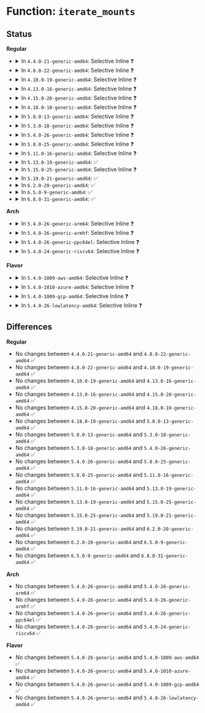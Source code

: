 # Function: <code>iterate_mounts</code>

## Status
<b>Regular</b>
<ul>
<li>
<details>
<summary>In <code>4.4.0-21-generic-amd64</code>: Selective Inline ❓</summary>

```c
int iterate_mounts(int (*)(struct vfsmount *, void *) f, void * arg, struct vfsmount * root)
```

```json
{
  "name": "iterate_mounts",
  "collision_type": "Unique Global",
  "inline_type": "Selective",
  "funcs": [
    {
      "addr": 18446744071581122016,
      "name": "iterate_mounts",
      "external": true,
      "loc": "fs/namespace.c:1793",
      "file": "fs/namespace.c",
      "inline": "not declared, inlined",
      "caller_inline": [],
      "caller_func": [
        "kernel/audit_tree.c:audit_trim_trees",
        "kernel/audit_tree.c:audit_add_tree_rule",
        "kernel/audit_tree.c:audit_tag_tree"
      ]
    }
  ],
  "symbols": [
    {
      "addr": 18446744071581122016,
      "name": "iterate_mounts",
      "section": ".text",
      "bind": "STB_GLOBAL",
      "size": 111
    }
  ]
}
```
</details>
</li>
<li>
<details>
<summary>In <code>4.8.0-22-generic-amd64</code>: Selective Inline ❓</summary>

```c
int iterate_mounts(int (*)(struct vfsmount *, void *) f, void * arg, struct vfsmount * root)
```

```json
{
  "name": "iterate_mounts",
  "collision_type": "Unique Global",
  "inline_type": "Selective",
  "funcs": [
    {
      "addr": 18446744071581287744,
      "name": "iterate_mounts",
      "external": true,
      "loc": "fs/namespace.c:1802",
      "file": "fs/namespace.c",
      "inline": "not declared, inlined",
      "caller_inline": [],
      "caller_func": [
        "kernel/audit_tree.c:audit_tag_tree",
        "kernel/audit_tree.c:audit_add_tree_rule",
        "kernel/audit_tree.c:audit_trim_trees"
      ]
    }
  ],
  "symbols": [
    {
      "addr": 18446744071581287744,
      "name": "iterate_mounts",
      "section": ".text",
      "bind": "STB_GLOBAL",
      "size": 113
    }
  ]
}
```
</details>
</li>
<li>
<details>
<summary>In <code>4.10.0-19-generic-amd64</code>: Selective Inline ❓</summary>

```c
int iterate_mounts(int (*)(struct vfsmount *, void *) f, void * arg, struct vfsmount * root)
```

```json
{
  "name": "iterate_mounts",
  "collision_type": "Unique Global",
  "inline_type": "Selective",
  "funcs": [
    {
      "addr": 18446744071581366912,
      "name": "iterate_mounts",
      "external": true,
      "loc": "fs/namespace.c:1871",
      "file": "fs/namespace.c",
      "inline": "not declared, inlined",
      "caller_inline": [],
      "caller_func": [
        "kernel/audit_tree.c:audit_tag_tree",
        "kernel/audit_tree.c:audit_add_tree_rule",
        "kernel/audit_tree.c:audit_trim_trees"
      ]
    }
  ],
  "symbols": [
    {
      "addr": 18446744071581366912,
      "name": "iterate_mounts",
      "section": ".text",
      "bind": "STB_GLOBAL",
      "size": 113
    }
  ]
}
```
</details>
</li>
<li>
<details>
<summary>In <code>4.13.0-16-generic-amd64</code>: Selective Inline ❓</summary>

```c
int iterate_mounts(int (*)(struct vfsmount *, void *) f, void * arg, struct vfsmount * root)
```

```json
{
  "name": "iterate_mounts",
  "collision_type": "Unique Global",
  "inline_type": "Selective",
  "funcs": [
    {
      "addr": 18446744071581425856,
      "name": "iterate_mounts",
      "external": true,
      "loc": "fs/namespace.c:1813",
      "file": "fs/namespace.c",
      "inline": "not declared, inlined",
      "caller_inline": [],
      "caller_func": [
        "kernel/audit_tree.c:audit_tag_tree",
        "kernel/audit_tree.c:audit_add_tree_rule",
        "kernel/audit_tree.c:audit_trim_trees"
      ]
    }
  ],
  "symbols": [
    {
      "addr": 18446744071581425856,
      "name": "iterate_mounts",
      "section": ".text",
      "bind": "STB_GLOBAL",
      "size": 125
    }
  ]
}
```
</details>
</li>
<li>
<details>
<summary>In <code>4.15.0-20-generic-amd64</code>: Selective Inline ❓</summary>

```c
int iterate_mounts(int (*)(struct vfsmount *, void *) f, void * arg, struct vfsmount * root)
```

```json
{
  "name": "iterate_mounts",
  "collision_type": "Unique Global",
  "inline_type": "Selective",
  "funcs": [
    {
      "addr": 18446744071581565696,
      "name": "iterate_mounts",
      "external": true,
      "loc": "fs/namespace.c:1878",
      "file": "fs/namespace.c",
      "inline": "not declared, inlined",
      "caller_inline": [],
      "caller_func": [
        "kernel/audit_tree.c:audit_tag_tree",
        "kernel/audit_tree.c:audit_add_tree_rule",
        "kernel/audit_tree.c:audit_trim_trees"
      ]
    }
  ],
  "symbols": [
    {
      "addr": 18446744071581565696,
      "name": "iterate_mounts",
      "section": ".text",
      "bind": "STB_GLOBAL",
      "size": 129
    }
  ]
}
```
</details>
</li>
<li>
<details>
<summary>In <code>4.18.0-10-generic-amd64</code>: Selective Inline ❓</summary>

```c
int iterate_mounts(int (*)(struct vfsmount *, void *) f, void * arg, struct vfsmount * root)
```

```json
{
  "name": "iterate_mounts",
  "collision_type": "Unique Global",
  "inline_type": "Selective",
  "funcs": [
    {
      "addr": 18446744071581719488,
      "name": "iterate_mounts",
      "external": true,
      "loc": "fs/namespace.c:1909",
      "file": "fs/namespace.c",
      "inline": "not declared, inlined",
      "caller_inline": [],
      "caller_func": [
        "kernel/audit_tree.c:audit_tag_tree",
        "kernel/audit_tree.c:audit_add_tree_rule",
        "kernel/audit_tree.c:audit_trim_trees"
      ]
    }
  ],
  "symbols": [
    {
      "addr": 18446744071581719488,
      "name": "iterate_mounts",
      "section": ".text",
      "bind": "STB_GLOBAL",
      "size": 117
    }
  ]
}
```
</details>
</li>
<li>
<details>
<summary>In <code>5.0.0-13-generic-amd64</code>: Selective Inline ❓</summary>

```c
int iterate_mounts(int (*)(struct vfsmount *, void *) f, void * arg, struct vfsmount * root)
```

```json
{
  "name": "iterate_mounts",
  "collision_type": "Unique Global",
  "inline_type": "Selective",
  "funcs": [
    {
      "addr": 18446744071581806320,
      "name": "iterate_mounts",
      "external": true,
      "loc": "fs/namespace.c:1833",
      "file": "fs/namespace.c",
      "inline": "not declared, inlined",
      "caller_inline": [],
      "caller_func": [
        "kernel/audit_tree.c:audit_tag_tree",
        "kernel/audit_tree.c:audit_add_tree_rule",
        "kernel/audit_tree.c:audit_trim_trees"
      ]
    }
  ],
  "symbols": [
    {
      "addr": 18446744071581806320,
      "name": "iterate_mounts",
      "section": ".text",
      "bind": "STB_GLOBAL",
      "size": 117
    }
  ]
}
```
</details>
</li>
<li>
<details>
<summary>In <code>5.3.0-18-generic-amd64</code>: Selective Inline ❓</summary>

```c
int iterate_mounts(int (*)(struct vfsmount *, void *) f, void * arg, struct vfsmount * root)
```

```json
{
  "name": "iterate_mounts",
  "collision_type": "Unique Global",
  "inline_type": "Selective",
  "funcs": [
    {
      "addr": 18446744071581925328,
      "name": "iterate_mounts",
      "external": true,
      "loc": "fs/namespace.c:1892",
      "file": "fs/namespace.c",
      "inline": "not declared, inlined",
      "caller_inline": [],
      "caller_func": [
        "kernel/audit_tree.c:audit_tag_tree",
        "kernel/audit_tree.c:audit_add_tree_rule",
        "kernel/audit_tree.c:audit_trim_trees"
      ]
    }
  ],
  "symbols": [
    {
      "addr": 18446744071581925328,
      "name": "iterate_mounts",
      "section": ".text",
      "bind": "STB_GLOBAL",
      "size": 117
    }
  ]
}
```
</details>
</li>
<li>
<details>
<summary>In <code>5.4.0-26-generic-amd64</code>: Selective Inline ❓</summary>

```c
int iterate_mounts(int (*)(struct vfsmount *, void *) f, void * arg, struct vfsmount * root)
```

```json
{
  "name": "iterate_mounts",
  "collision_type": "Unique Global",
  "inline_type": "Selective",
  "funcs": [
    {
      "addr": 18446744071581997936,
      "name": "iterate_mounts",
      "external": true,
      "loc": "fs/namespace.c:1894",
      "file": "fs/namespace.c",
      "inline": "not declared, inlined",
      "caller_inline": [],
      "caller_func": [
        "kernel/audit_tree.c:audit_tag_tree",
        "kernel/audit_tree.c:audit_add_tree_rule",
        "kernel/audit_tree.c:audit_trim_trees"
      ]
    }
  ],
  "symbols": [
    {
      "addr": 18446744071581997936,
      "name": "iterate_mounts",
      "section": ".text",
      "bind": "STB_GLOBAL",
      "size": 117
    }
  ]
}
```
</details>
</li>
<li>
<details>
<summary>In <code>5.8.0-25-generic-amd64</code>: Selective Inline ❓</summary>

```c
int iterate_mounts(int (*)(struct vfsmount *, void *) f, void * arg, struct vfsmount * root)
```

```json
{
  "name": "iterate_mounts",
  "collision_type": "Unique Global",
  "inline_type": "Selective",
  "funcs": [
    {
      "addr": 18446744071582231104,
      "name": "iterate_mounts",
      "external": true,
      "loc": "fs/namespace.c:1952",
      "file": "fs/namespace.c",
      "inline": "not declared, inlined",
      "caller_inline": [],
      "caller_func": [
        "kernel/audit_tree.c:audit_tag_tree",
        "kernel/audit_tree.c:audit_add_tree_rule",
        "kernel/audit_tree.c:audit_trim_trees"
      ]
    }
  ],
  "symbols": [
    {
      "addr": 18446744071582231104,
      "name": "iterate_mounts",
      "section": ".text",
      "bind": "STB_GLOBAL",
      "size": 117
    }
  ]
}
```
</details>
</li>
<li>
<details>
<summary>In <code>5.11.0-16-generic-amd64</code>: Selective Inline ❓</summary>

```c
int iterate_mounts(int (*)(struct vfsmount *, void *) f, void * arg, struct vfsmount * root)
```

```json
{
  "name": "iterate_mounts",
  "collision_type": "Unique Global",
  "inline_type": "Selective",
  "funcs": [
    {
      "addr": 18446744071582279296,
      "name": "iterate_mounts",
      "external": true,
      "loc": "fs/namespace.c:1958",
      "file": "fs/namespace.c",
      "inline": "not declared, inlined",
      "caller_inline": [],
      "caller_func": [
        "kernel/audit_tree.c:audit_tag_tree",
        "kernel/audit_tree.c:audit_add_tree_rule",
        "kernel/audit_tree.c:audit_trim_trees"
      ]
    }
  ],
  "symbols": [
    {
      "addr": 18446744071582279296,
      "name": "iterate_mounts",
      "section": ".text",
      "bind": "STB_GLOBAL",
      "size": 117
    }
  ]
}
```
</details>
</li>
<li>
<details>
<summary>In <code>5.13.0-19-generic-amd64</code>: ✅</summary>

```c
int iterate_mounts(int (*)(struct vfsmount *, void *) f, void * arg, struct vfsmount * root)
```

```json
{
  "name": "iterate_mounts",
  "collision_type": "Unique Global",
  "inline_type": "No",
  "funcs": [
    {
      "addr": 18446744071582323728,
      "name": "iterate_mounts",
      "external": true,
      "loc": "fs/namespace.c:2001",
      "file": "fs/namespace.c",
      "inline": "seen, unknown",
      "caller_inline": [],
      "caller_func": [
        "kernel/audit_tree.c:audit_tag_tree",
        "kernel/audit_tree.c:audit_add_tree_rule",
        "kernel/audit_tree.c:audit_trim_trees"
      ]
    }
  ],
  "symbols": [
    {
      "addr": 18446744071582323728,
      "name": "iterate_mounts",
      "section": ".text",
      "bind": "STB_GLOBAL",
      "size": 117
    }
  ]
}
```
</details>
</li>
<li>
<details>
<summary>In <code>5.15.0-25-generic-amd64</code>: Selective Inline ❓</summary>

```c
int iterate_mounts(int (*)(struct vfsmount *, void *) f, void * arg, struct vfsmount * root)
```

```json
{
  "name": "iterate_mounts",
  "collision_type": "Unique Global",
  "inline_type": "Selective",
  "funcs": [
    {
      "addr": 18446744071582624032,
      "name": "iterate_mounts",
      "external": true,
      "loc": "fs/namespace.c:2002",
      "file": "fs/namespace.c",
      "inline": "not declared, inlined",
      "caller_inline": [],
      "caller_func": [
        "kernel/audit_tree.c:audit_tag_tree",
        "kernel/audit_tree.c:audit_add_tree_rule",
        "kernel/audit_tree.c:audit_trim_trees"
      ]
    }
  ],
  "symbols": [
    {
      "addr": 18446744071582624032,
      "name": "iterate_mounts",
      "section": ".text",
      "bind": "STB_GLOBAL",
      "size": 117
    }
  ]
}
```
</details>
</li>
<li>
<details>
<summary>In <code>5.19.0-21-generic-amd64</code>: ✅</summary>

```c
int iterate_mounts(int (*)(struct vfsmount *, void *) f, void * arg, struct vfsmount * root)
```

```json
{
  "name": "iterate_mounts",
  "collision_type": "Unique Global",
  "inline_type": "No",
  "funcs": [
    {
      "addr": 18446744071583182080,
      "name": "iterate_mounts",
      "external": true,
      "loc": "fs/namespace.c:2043",
      "file": "fs/namespace.c",
      "inline": "seen, unknown",
      "caller_inline": [],
      "caller_func": [
        "kernel/audit_tree.c:audit_tag_tree",
        "kernel/audit_tree.c:audit_add_tree_rule",
        "kernel/audit_tree.c:audit_trim_trees"
      ]
    }
  ],
  "symbols": [
    {
      "addr": 18446744071583182080,
      "name": "iterate_mounts",
      "section": ".text",
      "bind": "STB_GLOBAL",
      "size": 129
    }
  ]
}
```
</details>
</li>
<li>
<details>
<summary>In <code>6.2.0-20-generic-amd64</code>: ✅</summary>

```c
int iterate_mounts(int (*)(struct vfsmount *, void *) f, void * arg, struct vfsmount * root)
```

```json
{
  "name": "iterate_mounts",
  "collision_type": "Unique Global",
  "inline_type": "No",
  "funcs": [
    {
      "addr": 18446744071583757312,
      "name": "iterate_mounts",
      "external": true,
      "loc": "fs/namespace.c:2148",
      "file": "fs/namespace.c",
      "inline": "seen, unknown",
      "caller_inline": [],
      "caller_func": [
        "kernel/audit_tree.c:audit_tag_tree",
        "kernel/audit_tree.c:audit_add_tree_rule",
        "kernel/audit_tree.c:audit_trim_trees"
      ]
    }
  ],
  "symbols": [
    {
      "addr": 18446744071583757312,
      "name": "iterate_mounts",
      "section": ".text",
      "bind": "STB_GLOBAL",
      "size": 129
    }
  ]
}
```
</details>
</li>
<li>
<details>
<summary>In <code>6.5.0-9-generic-amd64</code>: ✅</summary>

```c
int iterate_mounts(int (*)(struct vfsmount *, void *) f, void * arg, struct vfsmount * root)
```

```json
{
  "name": "iterate_mounts",
  "collision_type": "Unique Global",
  "inline_type": "No",
  "funcs": [
    {
      "addr": 18446744071583974256,
      "name": "iterate_mounts",
      "external": true,
      "loc": "fs/namespace.c:2135",
      "file": "fs/namespace.c",
      "inline": "seen, unknown",
      "caller_inline": [],
      "caller_func": [
        "kernel/audit_tree.c:audit_tag_tree",
        "kernel/audit_tree.c:audit_add_tree_rule",
        "kernel/audit_tree.c:audit_trim_trees"
      ]
    }
  ],
  "symbols": [
    {
      "addr": 18446744071583974256,
      "name": "iterate_mounts",
      "section": ".text",
      "bind": "STB_GLOBAL",
      "size": 129
    }
  ]
}
```
</details>
</li>
<li>
<details>
<summary>In <code>6.8.0-31-generic-amd64</code>: ✅</summary>

```c
int iterate_mounts(int (*)(struct vfsmount *, void *) f, void * arg, struct vfsmount * root)
```

```json
{
  "name": "iterate_mounts",
  "collision_type": "Unique Global",
  "inline_type": "No",
  "funcs": [
    {
      "addr": 18446744071584186496,
      "name": "iterate_mounts",
      "external": true,
      "loc": "fs/namespace.c:2137",
      "file": "fs/namespace.c",
      "inline": "seen, unknown",
      "caller_inline": [],
      "caller_func": [
        "kernel/audit_tree.c:audit_tag_tree",
        "kernel/audit_tree.c:audit_add_tree_rule",
        "kernel/audit_tree.c:audit_trim_trees"
      ]
    }
  ],
  "symbols": [
    {
      "addr": 18446744071584186496,
      "name": "iterate_mounts",
      "section": ".text",
      "bind": "STB_GLOBAL",
      "size": 129
    }
  ]
}
```
</details>
</li>
</ul>
<b>Arch</b>
<ul>
<li>
<details>
<summary>In <code>5.4.0-26-generic-arm64</code>: Selective Inline ❓</summary>

```c
int iterate_mounts(int (*)(struct vfsmount *, void *) f, void * arg, struct vfsmount * root)
```

```json
{
  "name": "iterate_mounts",
  "collision_type": "Unique Global",
  "inline_type": "Selective",
  "funcs": [
    {
      "addr": 18446603336493515368,
      "name": "iterate_mounts",
      "external": true,
      "loc": "fs/namespace.c:1894",
      "file": "fs/namespace.c",
      "inline": "not declared, inlined",
      "caller_inline": [],
      "caller_func": [
        "kernel/audit_tree.c:audit_tag_tree",
        "kernel/audit_tree.c:audit_add_tree_rule",
        "kernel/audit_tree.c:audit_trim_trees"
      ]
    }
  ],
  "symbols": [
    {
      "addr": 18446603336493515368,
      "name": "iterate_mounts",
      "section": ".text",
      "bind": "STB_GLOBAL",
      "size": 144
    }
  ]
}
```
</details>
</li>
<li>
<details>
<summary>In <code>5.4.0-26-generic-armhf</code>: Selective Inline ❓</summary>

```c
int iterate_mounts(int (*)(struct vfsmount *, void *) f, void * arg, struct vfsmount * root)
```

```json
{
  "name": "iterate_mounts",
  "collision_type": "Unique Global",
  "inline_type": "Selective",
  "funcs": [
    {
      "addr": 3227071316,
      "name": "iterate_mounts",
      "external": true,
      "loc": "fs/namespace.c:1894",
      "file": "fs/namespace.c",
      "inline": "not declared, inlined",
      "caller_inline": [],
      "caller_func": [
        "kernel/audit_tree.c:audit_tag_tree",
        "kernel/audit_tree.c:audit_add_tree_rule",
        "kernel/audit_tree.c:audit_trim_trees"
      ]
    }
  ],
  "symbols": [
    {
      "addr": 3227071316,
      "name": "iterate_mounts",
      "section": ".text",
      "bind": "STB_GLOBAL",
      "size": 120
    }
  ]
}
```
</details>
</li>
<li>
<details>
<summary>In <code>5.4.0-26-generic-ppc64el</code>: Selective Inline ❓</summary>

```c
int iterate_mounts(int (*)(struct vfsmount *, void *) f, void * arg, struct vfsmount * root)
```

```json
{
  "name": "iterate_mounts",
  "collision_type": "Unique Global",
  "inline_type": "Selective",
  "funcs": [
    {
      "addr": 13835058055287079616,
      "name": "iterate_mounts",
      "external": true,
      "loc": "fs/namespace.c:1894",
      "file": "fs/namespace.c",
      "inline": "not declared, inlined",
      "caller_inline": [],
      "caller_func": [
        "kernel/audit_tree.c:audit_tag_tree",
        "kernel/audit_tree.c:audit_add_tree_rule",
        "kernel/audit_tree.c:audit_trim_trees"
      ]
    }
  ],
  "symbols": [
    {
      "addr": 13835058055287079616,
      "name": "iterate_mounts",
      "section": ".text",
      "bind": "STB_GLOBAL",
      "size": 264
    }
  ]
}
```
</details>
</li>
<li>
<details>
<summary>In <code>5.4.0-24-generic-riscv64</code>: Selective Inline ❓</summary>

```c
int iterate_mounts(int (*)(struct vfsmount *, void *) f, void * arg, struct vfsmount * root)
```

```json
{
  "name": "iterate_mounts",
  "collision_type": "Unique Global",
  "inline_type": "Selective",
  "funcs": [
    {
      "addr": 18446743936273185436,
      "name": "iterate_mounts",
      "external": true,
      "loc": "fs/namespace.c:1894",
      "file": "fs/namespace.c",
      "inline": "not declared, inlined",
      "caller_inline": [],
      "caller_func": [
        "kernel/audit_tree.c:audit_tag_tree",
        "kernel/audit_tree.c:audit_add_tree_rule",
        "kernel/audit_tree.c:audit_trim_trees"
      ]
    }
  ],
  "symbols": [
    {
      "addr": 18446743936273185436,
      "name": "iterate_mounts",
      "section": ".text",
      "bind": "STB_GLOBAL",
      "size": 102
    }
  ]
}
```
</details>
</li>
</ul>
<b>Flavor</b>
<ul>
<li>
<details>
<summary>In <code>5.4.0-1009-aws-amd64</code>: Selective Inline ❓</summary>

```c
int iterate_mounts(int (*)(struct vfsmount *, void *) f, void * arg, struct vfsmount * root)
```

```json
{
  "name": "iterate_mounts",
  "collision_type": "Unique Global",
  "inline_type": "Selective",
  "funcs": [
    {
      "addr": 18446744071581966672,
      "name": "iterate_mounts",
      "external": true,
      "loc": "fs/namespace.c:1894",
      "file": "fs/namespace.c",
      "inline": "not declared, inlined",
      "caller_inline": [],
      "caller_func": [
        "kernel/audit_tree.c:audit_tag_tree",
        "kernel/audit_tree.c:audit_add_tree_rule",
        "kernel/audit_tree.c:audit_trim_trees"
      ]
    }
  ],
  "symbols": [
    {
      "addr": 18446744071581966672,
      "name": "iterate_mounts",
      "section": ".text",
      "bind": "STB_GLOBAL",
      "size": 117
    }
  ]
}
```
</details>
</li>
<li>
<details>
<summary>In <code>5.4.0-1010-azure-amd64</code>: Selective Inline ❓</summary>

```c
int iterate_mounts(int (*)(struct vfsmount *, void *) f, void * arg, struct vfsmount * root)
```

```json
{
  "name": "iterate_mounts",
  "collision_type": "Unique Global",
  "inline_type": "Selective",
  "funcs": [
    {
      "addr": 18446744071581904240,
      "name": "iterate_mounts",
      "external": true,
      "loc": "fs/namespace.c:1894",
      "file": "fs/namespace.c",
      "inline": "not declared, inlined",
      "caller_inline": [],
      "caller_func": [
        "kernel/audit_tree.c:audit_tag_tree",
        "kernel/audit_tree.c:audit_add_tree_rule",
        "kernel/audit_tree.c:audit_trim_trees"
      ]
    }
  ],
  "symbols": [
    {
      "addr": 18446744071581904240,
      "name": "iterate_mounts",
      "section": ".text",
      "bind": "STB_GLOBAL",
      "size": 117
    }
  ]
}
```
</details>
</li>
<li>
<details>
<summary>In <code>5.4.0-1009-gcp-amd64</code>: Selective Inline ❓</summary>

```c
int iterate_mounts(int (*)(struct vfsmount *, void *) f, void * arg, struct vfsmount * root)
```

```json
{
  "name": "iterate_mounts",
  "collision_type": "Unique Global",
  "inline_type": "Selective",
  "funcs": [
    {
      "addr": 18446744071581957952,
      "name": "iterate_mounts",
      "external": true,
      "loc": "fs/namespace.c:1894",
      "file": "fs/namespace.c",
      "inline": "not declared, inlined",
      "caller_inline": [],
      "caller_func": [
        "kernel/audit_tree.c:audit_tag_tree",
        "kernel/audit_tree.c:audit_add_tree_rule",
        "kernel/audit_tree.c:audit_trim_trees"
      ]
    }
  ],
  "symbols": [
    {
      "addr": 18446744071581957952,
      "name": "iterate_mounts",
      "section": ".text",
      "bind": "STB_GLOBAL",
      "size": 117
    }
  ]
}
```
</details>
</li>
<li>
<details>
<summary>In <code>5.4.0-26-lowlatency-amd64</code>: Selective Inline ❓</summary>

```c
int iterate_mounts(int (*)(struct vfsmount *, void *) f, void * arg, struct vfsmount * root)
```

```json
{
  "name": "iterate_mounts",
  "collision_type": "Unique Global",
  "inline_type": "Selective",
  "funcs": [
    {
      "addr": 18446744071582029952,
      "name": "iterate_mounts",
      "external": true,
      "loc": "fs/namespace.c:1894",
      "file": "fs/namespace.c",
      "inline": "not declared, inlined",
      "caller_inline": [],
      "caller_func": [
        "kernel/audit_tree.c:audit_tag_tree",
        "kernel/audit_tree.c:audit_add_tree_rule",
        "kernel/audit_tree.c:audit_trim_trees"
      ]
    }
  ],
  "symbols": [
    {
      "addr": 18446744071582029952,
      "name": "iterate_mounts",
      "section": ".text",
      "bind": "STB_GLOBAL",
      "size": 117
    }
  ]
}
```
</details>
</li>
</ul>

## Differences
<b>Regular</b>
<ul>
<li>
No changes between <code>4.4.0-21-generic-amd64</code> and <code>4.8.0-22-generic-amd64</code> ✅
</li>
<li>
No changes between <code>4.8.0-22-generic-amd64</code> and <code>4.10.0-19-generic-amd64</code> ✅
</li>
<li>
No changes between <code>4.10.0-19-generic-amd64</code> and <code>4.13.0-16-generic-amd64</code> ✅
</li>
<li>
No changes between <code>4.13.0-16-generic-amd64</code> and <code>4.15.0-20-generic-amd64</code> ✅
</li>
<li>
No changes between <code>4.15.0-20-generic-amd64</code> and <code>4.18.0-10-generic-amd64</code> ✅
</li>
<li>
No changes between <code>4.18.0-10-generic-amd64</code> and <code>5.0.0-13-generic-amd64</code> ✅
</li>
<li>
No changes between <code>5.0.0-13-generic-amd64</code> and <code>5.3.0-18-generic-amd64</code> ✅
</li>
<li>
No changes between <code>5.3.0-18-generic-amd64</code> and <code>5.4.0-26-generic-amd64</code> ✅
</li>
<li>
No changes between <code>5.4.0-26-generic-amd64</code> and <code>5.8.0-25-generic-amd64</code> ✅
</li>
<li>
No changes between <code>5.8.0-25-generic-amd64</code> and <code>5.11.0-16-generic-amd64</code> ✅
</li>
<li>
No changes between <code>5.11.0-16-generic-amd64</code> and <code>5.13.0-19-generic-amd64</code> ✅
</li>
<li>
No changes between <code>5.13.0-19-generic-amd64</code> and <code>5.15.0-25-generic-amd64</code> ✅
</li>
<li>
No changes between <code>5.15.0-25-generic-amd64</code> and <code>5.19.0-21-generic-amd64</code> ✅
</li>
<li>
No changes between <code>5.19.0-21-generic-amd64</code> and <code>6.2.0-20-generic-amd64</code> ✅
</li>
<li>
No changes between <code>6.2.0-20-generic-amd64</code> and <code>6.5.0-9-generic-amd64</code> ✅
</li>
<li>
No changes between <code>6.5.0-9-generic-amd64</code> and <code>6.8.0-31-generic-amd64</code> ✅
</li>
</ul>
<b>Arch</b>
<ul>
<li>
No changes between <code>5.4.0-26-generic-amd64</code> and <code>5.4.0-26-generic-arm64</code> ✅
</li>
<li>
No changes between <code>5.4.0-26-generic-amd64</code> and <code>5.4.0-26-generic-armhf</code> ✅
</li>
<li>
No changes between <code>5.4.0-26-generic-amd64</code> and <code>5.4.0-26-generic-ppc64el</code> ✅
</li>
<li>
No changes between <code>5.4.0-26-generic-amd64</code> and <code>5.4.0-24-generic-riscv64</code> ✅
</li>
</ul>
<b>Flavor</b>
<ul>
<li>
No changes between <code>5.4.0-26-generic-amd64</code> and <code>5.4.0-1009-aws-amd64</code> ✅
</li>
<li>
No changes between <code>5.4.0-26-generic-amd64</code> and <code>5.4.0-1010-azure-amd64</code> ✅
</li>
<li>
No changes between <code>5.4.0-26-generic-amd64</code> and <code>5.4.0-1009-gcp-amd64</code> ✅
</li>
<li>
No changes between <code>5.4.0-26-generic-amd64</code> and <code>5.4.0-26-lowlatency-amd64</code> ✅
</li>
</ul>
